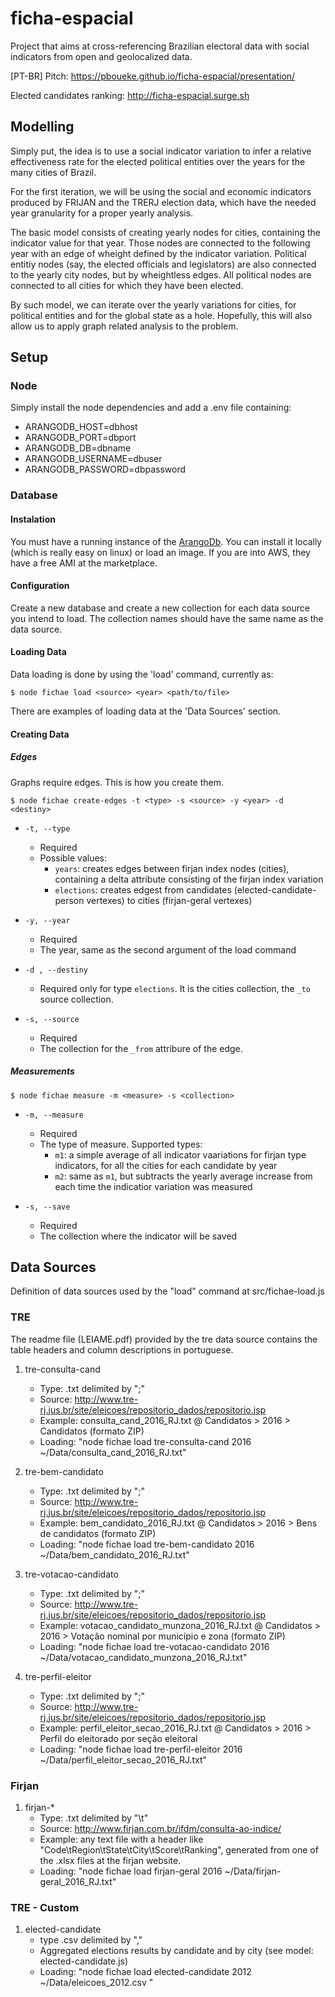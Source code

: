 # ficha-espacial

Project that aims at cross-referencing Brazilian electoral data with social indicators from open and geolocalized data.

[PT-BR] Pitch: https://pboueke.github.io/ficha-espacial/presentation/

Elected candidates ranking: http://ficha-espacial.surge.sh

## Modelling

Simply put, the idea is to use a social indicator variation to infer a relative effectiveness rate for the elected political entities over the years for the many cities of Brazil. 

For the first iteration, we will be using the social and economic indicators produced by FRIJAN and the TRERJ election data, which have the needed year granularity for a proper yearly analysis. 

The basic model consists of creating yearly nodes for cities, containing the indicator value for that year. Those nodes are connected to the following year with an edge of wheight defined by the indicator variation. Political entitiy nodes (say, the elected officials and legislators) are also connected to the yearly city nodes, but by wheightless edges. All political nodes are connected to all cities for which they have been elected.

By such model, we can iterate over the yearly variations for cities, for political entities and for the global state as a hole. Hopefully, this will also allow us to apply graph related analysis to the problem. 

## Setup

### Node

Simply install the node dependencies and add a .env file containing: 

* ARANGODB_HOST=dbhost
* ARANGODB_PORT=dbport
* ARANGODB_DB=dbname
* ARANGODB_USERNAME=dbuser
* ARANGODB_PASSWORD=dbpassword

### Database

#### Instalation 

You must have a running instance of the [ArangoDb](https://www.arangodb.com/). You can install it locally (which is really easy on linux) or load an image. If you are into AWS, they have a free AMI at the marketplace.

#### Configuration

Create a new database and create a new collection for each data source you intend to load. The collection names should have the same name as the data source.

#### Loading Data

Data loading is done by using the 'load' command, currently as: 

```$ node fichae load <source> <year> <path/to/file> ```

There are examples of loading data at the 'Data Sources' section.

#### Creating Data

##### Edges

Graphs require edges. This is how you create them.

```$ node fichae create-edges -t <type> -s <source> -y <year> -d <destiny>```

* ```-t, --type```
    * Required
    * Possible values:
        * ```years```: creates edges between firjan index nodes (cities), containing a delta attribute consisting of the firjan index variation
        * ```elections```: creates edgest from candidates (elected-candidate-person vertexes) to cities (firjan-geral vertexes) 

* ```-y, --year```
    * Required
    * The year, same as the second argument of the load command

* ```-d , --destiny```
    * Required only for type ```elections```. It is the cities collection, the ```_to``` source collection.

* ```-s, --source```
    * Required
    * The collection for the ```_from``` attribure of the edge.

##### Measurements

```$ node fichae measure -m <measure> -s <collection>```

* ```-m, --measure```
    * Required
    * The type of measure. Supported types:
        * ```m1```: a simple average of all indicator vaariations for firjan type indicators, for all the cities for each candidate by year
        * ```m2```: same as ```m1```, but subtracts the yearly average increase from each time the indicatior variation was measured
    
* ```-s, --save```
    * Required
    * The collection where the indicator will be saved

## Data Sources

Definition of data sources used by the "load" command at src/fichae-load.js  

### TRE

The readme file (LEIAME.pdf) provided by the tre data source contains the table headers and column descriptions in portuguese.

1. tre-consulta-cand
    * Type: .txt delimited by ";"
    * Source: http://www.tre-rj.jus.br/site/eleicoes/repositorio_dados/repositorio.jsp
    * Example: consulta_cand_2016_RJ.txt @ Candidatos > 2016 > Candidatos (formato ZIP)
    * Loading: "node fichae load tre-consulta-cand 2016 ~/Data/consulta_cand_2016_RJ.txt"

2. tre-bem-candidato
    * Type: .txt delimited by ";"
    * Source: http://www.tre-rj.jus.br/site/eleicoes/repositorio_dados/repositorio.jsp
    * Example: bem_candidato_2016_RJ.txt @ Candidatos > 2016 > Bens de candidatos (formato ZIP)
    * Loading: "node fichae load tre-bem-candidato 2016 ~/Data/bem_candidato_2016_RJ.txt"

3. tre-votacao-candidato
    * Type: .txt delimited by ";"
    * Source: http://www.tre-rj.jus.br/site/eleicoes/repositorio_dados/repositorio.jsp
    * Example: votacao_candidato_munzona_2016_RJ.txt @ Candidatos > 2016 > Votação nominal por município e zona (formato ZIP)
    * Loading: "node fichae load tre-votacao-candidato 2016 ~/Data/votacao_candidato_munzona_2016_RJ.txt"

4. tre-perfil-eleitor
    * Type: .txt delimited by ";"
    * Source: http://www.tre-rj.jus.br/site/eleicoes/repositorio_dados/repositorio.jsp
    * Example: perfil_eleitor_secao_2016_RJ.txt @ Candidatos > 2016 > Perfil do eleitorado por seção eleitoral
    * Loading: "node fichae load tre-perfil-eleitor 2016 ~/Data/perfil_eleitor_secao_2016_RJ.txt"

### Firjan

1. firjan-*
    * Type: .txt delimited by "\t"
    * Source: http://www.firjan.com.br/ifdm/consulta-ao-indice/
    * Example: any text file with a header like "Code\tRegion\tState\tCity\tScore\tRanking", generated from one of the .xlsx files at the firjan website.
    * Loading: "node fichae load firjan-geral 2016 ~/Data/firjan-geral_2016_RJ.txt"

### TRE - Custom

1. elected-candidate
    * type .csv delimited by ","
    * Aggregated elections results by candidate and by city (see model: elected-candidate.js)
    * Loading: "node fichae load elected-candidate 2012 ~/Data/eleicoes_2012.csv "
